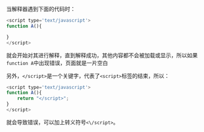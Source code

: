 当解释器遇到下面的代码时：

```javascript
<script type='text/javascript'>
function A(){

}
</script>
```

就会开始对其进行解释，直到解释成功，其他内容都不会被加载或显示，所以如果`function A`中出现错误，页面就是一片空白

另外，`</script>`是一个关键字，代表了`<script>`标签的结束，所以：

```javascript
<script type='text/javascript'>
function A(){
	return "</script>";
}
</script>
```

就会导致错误，可以加上转义符号`<\/script>`。